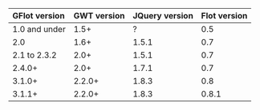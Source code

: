 | **GFlot version** | **GWT version** | **JQuery version** | **Flot version** |
|:------------------|:----------------|:-------------------|:-----------------|
| 1.0 and under     | 1.5+            | ?                  | 0.5              |
| 2.0               | 1.6+            | 1.5.1              | 0.7              |
| 2.1 to 2.3.2      | 2.0+            | 1.5.1              | 0.7              |
| 2.4.0+            | 2.0+            | 1.7.1              | 0.7              |
| 3.1.0+            | 2.2.0+          | 1.8.3              | 0.8              |
| 3.1.1+            | 2.2.0+          | 1.8.3              | 0.8.1            |
